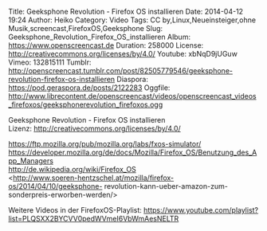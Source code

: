 Title: Geeksphone Revolution - Firefox OS installieren
Date: 2014-04-12 19:24
Author: Heiko
Category: Video
Tags: CC by,Linux,Neueinsteiger,ohne Musik,screencast,FirefoxOS,Geeksphone
Slug: Geeksphone_Revolution_Firefox_OS_installieren
Album: https://www.openscreencast.de
Duration: 258000
License: http://creativecommons.org/licenses/by/4.0/
Youtube: xbNqD9jUGuw
Vimeo: 132815111
Tumblr: http://openscreencast.tumblr.com/post/82505779546/geeksphone-revolution-firefox-os-installieren
Diaspora: https://pod.geraspora.de/posts/2122283
Oggfile: http://www.librecontent.de/openscreencast/videos/openscreencast_videos_firefoxos/geeksphonerevolution_firefoxos.ogg

Geeksphone Revolution - Firefox OS installieren  
Lizenz: <http://creativecommons.org/licenses/by/4.0/>  
  
<https://ftp.mozilla.org/pub/mozilla.org/labs/fxos-simulator/>  
<https://developer.mozilla.org/de/docs/Mozilla/Firefox_OS/Benutzung_des_App_Managers>  
<http://de.wikipedia.org/wiki/Firefox_OS>  
<http://www.soeren-hentzschel.at/mozilla/firefox-os/2014/04/10/geeksphone-
revolution-kann-ueber-amazon-zum-sonderpreis-erworben-werden/>  
  
Weitere Videos in der FirefoxOS-Playlist:
<https://www.youtube.com/playlist?list=PLQSXX2BYCVV0pedWVmeI6VbWmAesNELTR>  
  

